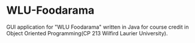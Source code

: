 # WLU-Foodarama
GUI application for "WLU Foodarama" written in Java for course credit in Object Oriented Programming(CP 213 Wilfird Laurier University).
